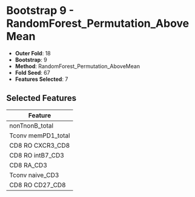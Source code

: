# Bootstrap 9 - RandomForest_Permutation_AboveMean

- **Outer Fold**: 18
- **Bootstrap**: 9
- **Method**: RandomForest_Permutation_AboveMean
- **Fold Seed**: 67
- **Features Selected**: 7

## Selected Features

| Feature |
|---------|
| nonTnonB_total |
| Tconv memPD1_total |
| CD8 RO CXCR3_CD8 |
| CD8 RO intB7_CD3 |
| CD8 RA_CD3 |
| Tconv naive_CD3 |
| CD8 RO CD27_CD8 |
